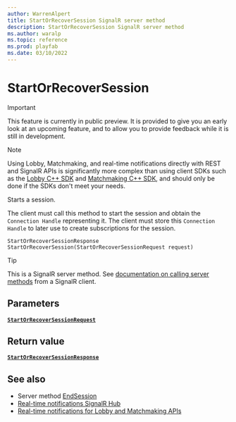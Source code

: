 ```yaml
---
author: WarrenAlpert
title: StartOrRecoverSession SignalR server method
description: StartOrRecoverSession SignalR server method
ms.author: waralp
ms.topic: reference
ms.prod: playfab
ms.date: 03/10/2022
---
```


# StartOrRecoverSession

> [!IMPORTANT]
> This feature is currently in public preview. It is provided to give you an
> early look at an upcoming feature, and to allow you to provide feedback while
> it is still in development.

> [!NOTE]
> Using Lobby, Matchmaking, and real-time notifications directly with REST and
> SignalR APIs is significantly more complex than using client SDKs such as the
> [Lobby C++
> SDK](../../multiplayer/lobby/playfabmultiplayerreference-cpp/pflobby/pflobby_members.md)
> and [Matchmaking C++
> SDK](../../multiplayer/lobby/playfabmultiplayerreference-cpp/pfmatchmaking/pfmatchmaking_members.md),
> and should only be done if the SDKs don't meet your needs.

Starts a session.

The client must call this method to start the session and obtain the `Connection
Handle` representing it. The client must store this `Connection Handle` to later
use to create subscriptions for the session.

```text
StartOrRecoverSessionResponse StartOrRecoverSession(StartOrRecoverSessionRequest request)
```

> [!TIP]
> This is a SignalR server method. See [documentation on calling server
> methods](/aspnet/core/signalr/dotnet-client#call-hub-methods-from-client)
> from a SignalR client.

## Parameters

[**`StartOrRecoverSessionRequest`**](../types/start-or-recover-session-request.md)

## Return value

[**`StartOrRecoverSessionResponse`**](../types/start-or-recover-session-response.md)

## See also

- Server method [EndSession](end-session.md)
- [Real-time notifications SignalR Hub](../signalr-hub.md)
- [Real-time notifications for Lobby and Matchmaking APIs](../overview.md)
